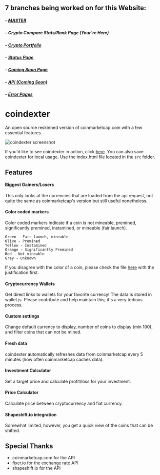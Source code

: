 ## 7 branches being worked on for this Website:

##### - [MASTER](https://github.com/MSFTserver/AltStalker)

##### - **Crypto Compare Stats/Rank Page *(Your're Here)***

##### - [Crypto Portfolio](https://github.com/MSFTserver/AltStalker/tree/Portfolio)

##### - [Status Page](https://github.com/MSFTserver/AltStalker/tree/status)

##### - [Coming Soon Page](https://github.com/MSFTserver/AltStalker/tree/coming-soon)

##### - [API *(Coming Soon)*](https://github.com/MSFTserver/AltStalker/tree/API)

##### - [Error Pages](https://github.com/MSFTserver/AltStalker/tree/error-pages)

# coindexter

An open source reskinned version of coinmarketcap.com with a few essential features.-

![coindexter screenshot](https://raw.githubusercontent.com/sereneblue/coindexter/master/coindexter.png)

If you'd like to see coindexter in action, click [here](http://invest.msft.online). You can also save coindexter for local usage. Use the index.html file located in the `src` folder.

## Features

#### Biggest Gainers/Losers

This only looks at the currencies that are loaded from the api request, not quite the same as coinmarketcap's version but still useful nonetheless.

#### Color coded markers

Color coded markers indicate if a coin is not mineable, premined, significantly premined, instamined, or mineable (fair launch).

	Green - Fair launch, mineable
	Olive - Premined
	Yellow - Instamined
	Orange - Significantly Premined
	Red - Not mineable
	Gray - Unknown

If you disagree with the color of a coin, please check the file [here](https://github.com/MSFTserver/AltStalker/blob/CryptoCompareStats/js/mineable.js) with the justification first.

#### Cryptocurrency Wallets

Get direct links to wallets for your favorite currency! The data is stored in wallet.js. Please contribute and help maintain this; it's a very tedious process.

#### Custom settings

Change default currency to display, number of coins to display (min 100), and filter coins that can not be mined.

#### Fresh data

coindexter automatically refreshes data from coinmarketcap every 5 minutes (how often coinmarketcap caches data).

#### Investment Calculator

Set a target price and calculate profit/loss for your investment.

#### Price Calculator

Calculate price between cryptocurrency and fiat currency.

#### Shapeshift.io integration

Somewhat limited, however, you get a quick view of the coins that can be shifted.

## Special Thanks

* coinmarketcap.com for the API
* fixer.io for the exchange rate API
* shapeshift.io for the API
